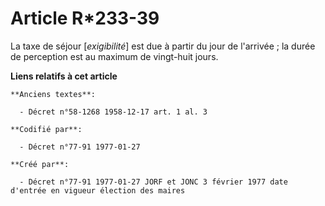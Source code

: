 # Article R*233-39

La taxe de séjour [*exigibilité*] est due à partir du jour de l'arrivée ; la durée de perception est au maximum de vingt-huit
jours.

**Liens relatifs à cet article**

	**Anciens textes**:

	  - Décret n°58-1268 1958-12-17 art. 1 al. 3

	**Codifié par**:

	  - Décret n°77-91 1977-01-27

	**Créé par**:

	  - Décret n°77-91 1977-01-27 JORF et JONC 3 février 1977 date d'entrée en vigueur élection des maires
